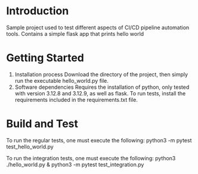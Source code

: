 # Introduction 
Sample project used to test different aspects of CI/CD pipeline automation tools. Contains a simple flask app that prints hello world

# Getting Started
1.	Installation process
    Download the directory of the project, then simply run the executable hello_world.py file. 
2.	Software dependencies
    Requires the installation of python, only tested with version 3.12.8 and 3.12.9, as well as flask. To run tests, install the requirements included in the requirements.txt file.

# Build and Test
To run the regular tests, one must execute the following:
    python3 -m pytest test_hello_world.py

To run the integration tests, one must execute the following:
    python3 ./hello_world.py &
    python3 -m pytest test_integration.py
